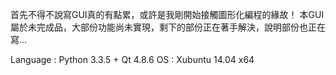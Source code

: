 首先不得不說寫GUI真的有點累，或許是我剛開始接觸圖形化編程的緣故！
本GUI屬於未完成品，大部份功能尚未實現，剩下的部份正在著手解決，說明部份也正在寫...

Language : Python 3.3.5 + Qt 4.8.6
OS : Xubuntu 14.04 x64
